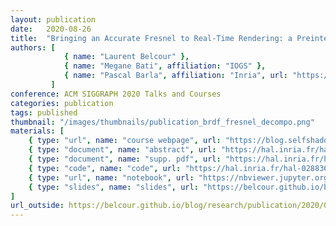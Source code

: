 ```yaml
---
layout: publication
date:   2020-08-26
title:  "Bringing an Accurate Fresnel to Real-Time Rendering: a Preintegrable Decomposition"
authors: [
            { name: "Laurent Belcour" },
            { name: "Megane Bati", affiliation: "IOGS" },
            { name: "Pascal Barla", affiliation: "Inria", url: "https://www.labri.fr/perso/barla/blog/" },
         ]
conference: ACM SIGGRAPH 2020 Talks and Courses
categories: publication
tags: published
thumbnail: "/images/thumbnails/publication_brdf_fresnel_decompo.png"
materials: [
    { type: "url", name: "course webpage", url: "https://blog.selfshadow.com/publications/s2020-shading-course/" },
    { type: "document", name: "abstract", url: "https://hal.inria.fr/hal-02883680v1/document" },
    { type: "document", name: "supp. pdf", url: "https://hal.inria.fr/hal-02883680v2/file/pdf_supplemental.pdf" },
    { type: "code", name: "code", url: "https://hal.inria.fr/hal-02883680v2/file/code_mitsuba.zip" },
    { type: "url", name: "notebook", url: "https://nbviewer.jupyter.org/github/belcour/sig2020_fresnel_decomposition/blob/master/notebook.ipynb"},
    { type: "slides", name: "slides", url: "https://belcour.github.io/blog/slides/2020-brdf-fresnel-decompo/index.html"},   
]
url_outside: https://belcour.github.io/blog/research/publication/2020/08/26/brdf-fresnel-decompo.html
---
```

